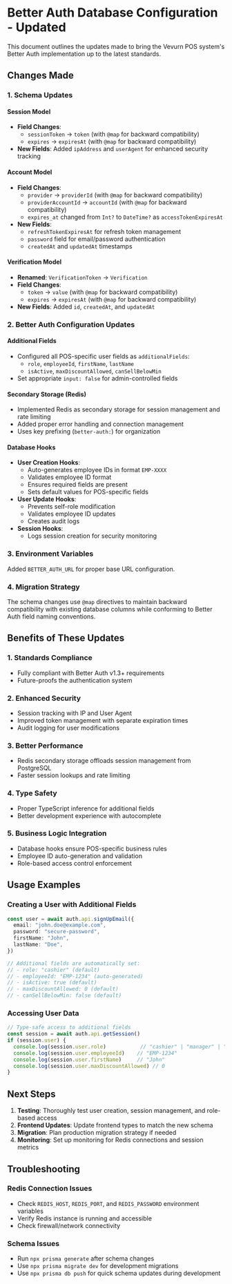 # Better Auth Database Configuration - Updated

This document outlines the updates made to bring the Vevurn POS system's Better Auth implementation up to the latest standards.

## Changes Made

### 1. Schema Updates

#### Session Model
- **Field Changes**: 
  - `sessionToken` → `token` (with `@map` for backward compatibility)
  - `expires` → `expiresAt` (with `@map` for backward compatibility)
- **New Fields**: Added `ipAddress` and `userAgent` for enhanced security tracking

#### Account Model
- **Field Changes**:
  - `provider` → `providerId` (with `@map` for backward compatibility)
  - `providerAccountId` → `accountId` (with `@map` for backward compatibility)
  - `expires_at` changed from `Int?` to `DateTime?` as `accessTokenExpiresAt`
- **New Fields**: 
  - `refreshTokenExpiresAt` for refresh token management
  - `password` field for email/password authentication
  - `createdAt` and `updatedAt` timestamps

#### Verification Model
- **Renamed**: `VerificationToken` → `Verification`
- **Field Changes**:
  - `token` → `value` (with `@map` for backward compatibility)  
  - `expires` → `expiresAt` (with `@map` for backward compatibility)
- **New Fields**: Added `id`, `createdAt`, and `updatedAt`

### 2. Better Auth Configuration Updates

#### Additional Fields
- Configured all POS-specific user fields as `additionalFields`:
  - `role`, `employeeId`, `firstName`, `lastName`
  - `isActive`, `maxDiscountAllowed`, `canSellBelowMin`
- Set appropriate `input: false` for admin-controlled fields

#### Secondary Storage (Redis)
- Implemented Redis as secondary storage for session management and rate limiting
- Added proper error handling and connection management
- Uses key prefixing (`better-auth:`) for organization

#### Database Hooks
- **User Creation Hooks**:
  - Auto-generates employee IDs in format `EMP-XXXX`
  - Validates employee ID format
  - Ensures required fields are present
  - Sets default values for POS-specific fields
- **User Update Hooks**:
  - Prevents self-role modification
  - Validates employee ID updates
  - Creates audit logs
- **Session Hooks**:
  - Logs session creation for security monitoring

### 3. Environment Variables

Added `BETTER_AUTH_URL` for proper base URL configuration.

### 4. Migration Strategy

The schema changes use `@map` directives to maintain backward compatibility with existing database columns while conforming to Better Auth field naming conventions.

## Benefits of These Updates

### 1. **Standards Compliance**
- Fully compliant with Better Auth v1.3+ requirements
- Future-proofs the authentication system

### 2. **Enhanced Security**
- Session tracking with IP and User Agent
- Improved token management with separate expiration times
- Audit logging for user modifications

### 3. **Better Performance**
- Redis secondary storage offloads session management from PostgreSQL
- Faster session lookups and rate limiting

### 4. **Type Safety**
- Proper TypeScript inference for additional fields
- Better development experience with autocomplete

### 5. **Business Logic Integration**
- Database hooks ensure POS-specific business rules
- Employee ID auto-generation and validation
- Role-based access control enforcement

## Usage Examples

### Creating a User with Additional Fields

```typescript
const user = await auth.api.signUpEmail({
  email: "john.doe@example.com",
  password: "secure-password",
  firstName: "John",
  lastName: "Doe",
})

// Additional fields are automatically set:
// - role: "cashier" (default)
// - employeeId: "EMP-1234" (auto-generated)
// - isActive: true (default)
// - maxDiscountAllowed: 0 (default)
// - canSellBelowMin: false (default)
```

### Accessing User Data

```typescript
// Type-safe access to additional fields
const session = await auth.api.getSession()
if (session.user) {
  console.log(session.user.role)           // "cashier" | "manager" | "admin"
  console.log(session.user.employeeId)    // "EMP-1234"
  console.log(session.user.firstName)     // "John"
  console.log(session.user.maxDiscountAllowed) // 0
}
```

## Next Steps

1. **Testing**: Thoroughly test user creation, session management, and role-based access
2. **Frontend Updates**: Update frontend types to match the new schema
3. **Migration**: Plan production migration strategy if needed
4. **Monitoring**: Set up monitoring for Redis connections and session metrics

## Troubleshooting

### Redis Connection Issues
- Check `REDIS_HOST`, `REDIS_PORT`, and `REDIS_PASSWORD` environment variables
- Verify Redis instance is running and accessible
- Check firewall/network connectivity

### Schema Issues
- Run `npx prisma generate` after schema changes
- Use `npx prisma migrate dev` for development migrations
- Use `npx prisma db push` for quick schema updates during development
